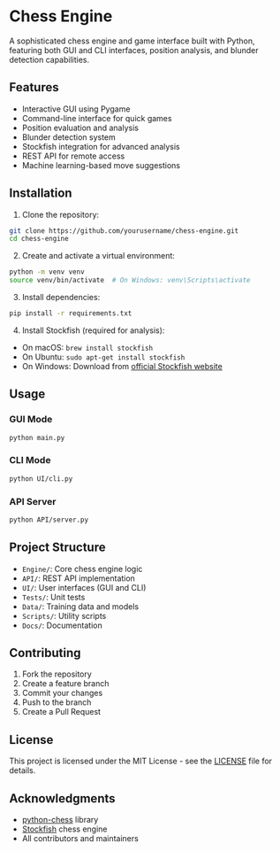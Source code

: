 # Chess Engine

A sophisticated chess engine and game interface built with Python, featuring both GUI and CLI interfaces, position analysis, and blunder detection capabilities.

## Features

- Interactive GUI using Pygame
- Command-line interface for quick games
- Position evaluation and analysis
- Blunder detection system
- Stockfish integration for advanced analysis
- REST API for remote access
- Machine learning-based move suggestions

## Installation

1. Clone the repository:
```bash
git clone https://github.com/yourusername/chess-engine.git
cd chess-engine
```

2. Create and activate a virtual environment:
```bash
python -m venv venv
source venv/bin/activate  # On Windows: venv\Scripts\activate
```

3. Install dependencies:
```bash
pip install -r requirements.txt
```

4. Install Stockfish (required for analysis):
- On macOS: `brew install stockfish`
- On Ubuntu: `sudo apt-get install stockfish`
- On Windows: Download from [official Stockfish website](https://stockfishchess.org/download/)

## Usage

### GUI Mode
```bash
python main.py
```

### CLI Mode
```bash
python UI/cli.py
```

### API Server
```bash
python API/server.py
```

## Project Structure

- `Engine/`: Core chess engine logic
- `API/`: REST API implementation
- `UI/`: User interfaces (GUI and CLI)
- `Tests/`: Unit tests
- `Data/`: Training data and models
- `Scripts/`: Utility scripts
- `Docs/`: Documentation

## Contributing

1. Fork the repository
2. Create a feature branch
3. Commit your changes
4. Push to the branch
5. Create a Pull Request

## License

This project is licensed under the MIT License - see the [LICENSE](LICENSE) file for details.

## Acknowledgments

- [python-chess](https://github.com/niklasf/python-chess) library
- [Stockfish](https://stockfishchess.org/) chess engine
- All contributors and maintainers 